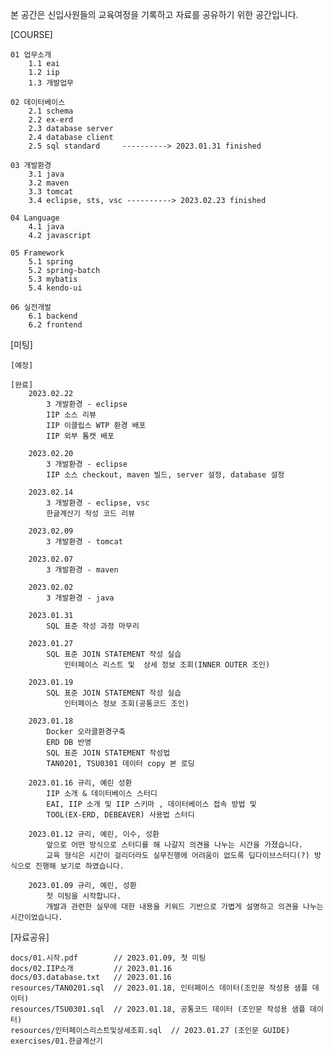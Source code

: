 본 공간은 신입사원들의 교육여정을 기록하고 자료를 공유하기 위한 공간입니다.

[COURSE]

    01 업무소개
        1.1 eai
        1.2 iip
        1.3 개발업무

    02 데이터베이스 
        2.1 schema
        2.2 ex-erd
        2.3 database server
        2.4 database client
        2.5 sql standard     ----------> 2023.01.31 finished

    03 개발환경
        3.1 java
        3.2 maven
        3.3 tomcat        
        3.4 eclipse, sts, vsc ----------> 2023.02.23 finished

    04 Language
        4.1 java
        4.2 javascript

    05 Framework
        5.1 spring
        5.2 spring-batch
        5.3 mybatis
        5.4 kendo-ui

    06 실전개발 
        6.1 backend
        6.2 frontend

[미팅]
    
    [예정]

    [완료]
        2023.02.22
            3 개발환경 - eclipse
            IIP 소스 리뷰
            IIP 이클립스 WTP 환경 배포 
            IIP 외부 톰캣 배포   

        2023.02.20
            3 개발환경 - eclipse
            IIP 소스 checkout, maven 빌드, server 설정, database 설정  

        2023.02.14
            3 개발환경 - eclipse, vsc
            한글계산기 작성 코드 리뷰

        2023.02.09
            3 개발환경 - tomcat

        2023.02.07
            3 개발환경 - maven

        2023.02.02
            3 개발환경 - java

        2023.01.31
            SQL 표준 작성 과정 마무리  

        2023.01.27
            SQL 표준 JOIN STATEMENT 작성 실습 
                인터페이스 리스트 및  상세 정보 조회(INNER OUTER 조인)

        2023.01.19
            SQL 표준 JOIN STATEMENT 작성 실습 
                인터페이스 정보 조회(공통코드 조인) 

        2023.01.18
            Docker 오라클환경구축
            ERD DB 반영 
            SQL 표준 JOIN STATEMENT 작성법            
            TAN0201, TSU0301 데이터 copy 본 로딩

        2023.01.16 규리, 예린 성환
            IIP 소개 & 데이터베이스 스터디
            EAI, IIP 소개 및 IIP 스키마 , 데이터베이스 접속 방법 및
            TOOL(EX-ERD, DEBEAVER) 사용법 스터디

        2023.01.12 규리, 예린, 이수, 성환
            앞으로 어떤 방식으로 스터디를 해 나갈지 의견을 나누는 시간을 가졌습니다.
            교육 형식은 시간이 걸리더라도 실무진행에 어려움이 없도록 딥다이브스터디(?) 방식으로 진행해 보기로 하였습니다.

        2023.01.09 규리, 예린, 성환
            첫 미팅을 시작합니다.
            개발과 관련한 실무에 대한 내용을 키워드 기반으로 가볍게 설명하고 의견을 나누는 시간이었습니다.

[자료공유]

    docs/01.시작.pdf        // 2023.01.09, 첫 미팅
    docs/02.IIP소개         // 2023.01.16
    docs/03.database.txt   // 2023.01.16
    resources/TAN0201.sql  // 2023.01.18, 인터페이스 데이터(조인문 작성용 샘플 데이터) 
    resources/TSU0301.sql  // 2023.01.18, 공통코드 데이터 (조인문 작성용 샘플 데이터) 
    resources/인터페이스리스트및상세조회.sql  // 2023.01.27 (조인문 GUIDE)
    exercises/01.한글계산기
